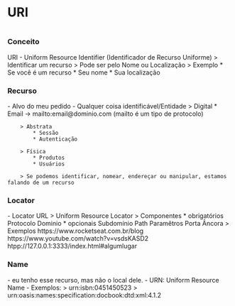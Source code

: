 <h1>URI<h1>

<h3>Conceito</h3>
    URI
    - Uniform Resource Identifier (Identificador de Recurso Uniforme)
        > Identificar um recurso
        > Pode ser pelo Nome ou Localização
        > Exemplo
            * Se você é um recurso
            * Seu nome
            * Sua localização
 
<h3>Recurso</h3>
    - Alvo do meu pedido 
    - Qualquer coisa identificável/Entidade
        > Digital
            * Email -> mailto:email@dominio.com (mailto é um tipo de protocolo)

        > Abstrata
            * Sessão
            * Autenticação

        > Física
            * Produtos
            * Usuários

        > Se podemos identificar, nomear, endereçar ou manipular, estamos falando de um recurso

<h3>Locator</h3>
    - Locator
        URL
        > Uniform Resource Locator
        > Componentes 
            * obrigatórios
                Protocolo
                Dominio
            * opcionais
                Subdomínio
                Path
                Paramêtros
                Porta
                Âncora
        > Exemplos
            https://www.rocketseat.com.br/blog
            https://www.youtube.com/watch?v=vsdsKASD2
            htpp://127.0.0.1:3333/index.html#algumlugar 

<h3>Name</h3>
    -  eu tenho esse recurso, mas não o local dele.
    - URN: Uniform Resource Name
    - Exemplos:
        > urn:isbn:0451450523
        > urn:oasis:names:specification:docbook:dtd:xml:4.1.2
    
